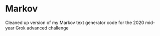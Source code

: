 # Markov
Cleaned up version of my Markov text generator code for the 2020 mid-year Grok advanced challenge
